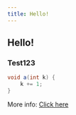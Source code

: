 ```yaml
---
title: Hello!
---
```

## Hello!

### Test123

``` java
void a(int k) {
    k += 1;
}
```

More info: [Click here](https://www.wikipedia.org/)


